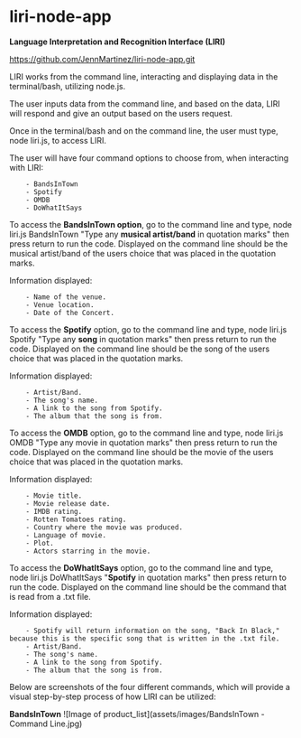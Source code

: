# liri-node-app
**Language Interpretation and Recognition Interface (LIRI)** 

https://github.com/JennMartinez/liri-node-app.git

LIRI works from the command line, interacting and displaying data in the terminal/bash, utilizing node.js.

The user inputs data from the command line, and based on the data, LIRI will respond and give an output based on the users request.

Once in the terminal/bash and on the command line, the user must type, node liri.js, to access LIRI.

The user will have four command options to choose from, when interacting with LIRI: 

        - BandsInTown 
        - Spotify
        - OMDB
        - DoWhatItSays
        
To access the **BandsInTown option**, go to the command line and type, node liri.js BandsInTown "Type any **musical artist/band** in quotation marks" then press return to run the code. Displayed on the command line should be the musical artist/band of the users choice that was placed in the quotation marks. 

Information displayed:

        - Name of the venue.
        - Venue location.
        - Date of the Concert.

To access the **Spotify** option, go to the command line and type, node liri.js Spotify "Type any **song** in quotation marks" then press return to run the code. Displayed on the command line should be the song of the users choice that was placed in the quotation marks.

Information displayed:

        - Artist/Band.
        - The song's name.
        - A link to the song from Spotify.
        - The album that the song is from.

To access the **OMDB** option, go to the command line and type, node liri.js OMDB "Type any movie in quotation marks" then press return to run the code. Displayed on the command line should be the movie of the users choice that was placed in the quotation marks.

Information displayed:

        - Movie title.
        - Movie release date.
        - IMDB rating.
        - Rotten Tomatoes rating.
        - Country where the movie was produced.
        - Language of movie.
        - Plot.
        - Actors starring in the movie.

To access the **DoWhatItSays** option, go to the command line and type, node liri.js DoWhatItSays "**Spotify** in quotation marks" then press return to run the code. Displayed on the command line should be the command that is read from a .txt file.

Information displayed:

        - Spotify will return information on the song, "Back In Black," because this is the specific song that is written in the .txt file. 
        - Artist/Band.
        - The song's name.
        - A link to the song from Spotify.
        - The album that the song is from.

Below are screenshots of the four different commands, which will provide a visual step-by-step process of how LIRI can be utilized:

**BandsInTown**
![Image of product_list](assets/images/BandsInTown - Command Line.jpg)



